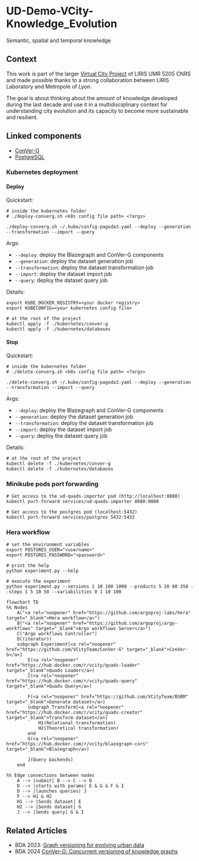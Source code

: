 # UD-Demo-VCity-Knowledge_Evolution
Semantic, spatial and temporal knowledge

## Context
This work is part of the larger [Virtual City Project](https://projet.liris.cnrs.fr/vcity/) of LIRIS UMR 5205 CNRS and made possible thanks to a strong collaboration between LIRIS Laboratory and Metropole of Lyon.

The goal is about thinking about the amount of knowledge developed during the last decade and use it in a multidisciplinary context for understanding city evolution and its capacity to become more sustainable and resilient.

## Linked components

- [ConVer-G](https://github.com/VCityTeam/ConVer-G)
- [PostgreSQL](https://www.postgresql.org/docs/16/index.html)

### Kubernetes deployment
#### Deploy

Quickstart:

```shell
# inside the kubernetes folder
# ./deploy-converg.sh <k8s config file path> <?args>

./deploy-converg.sh ~/.kube/config-pagoda3.yaml --deploy --generation --transformation --import --query
```

Args:
- `--deploy`: deploy the Blazegraph and ConVer-G components
- `--generation`: deploy the dataset generation job
- `--transformation`: deploy the dataset transformation job
- `--import`: deploy the dataset import job
- `--query`: deploy the dataset query job

Details:
```shell
export KUBE_DOCKER_REGISTRY=<your docker registry>
export KUBECONFIG=<your kubernetes config file>

# at the root of the project
kubectl apply -f ./kubernetes/conver-g
kubectl apply -f ./kubernetes/databases
```

#### Stop

Quickstart:

```shell
# inside the kubernetes folder
# ./delete-converg.sh <k8s config file path> <?args>

./delete-converg.sh ~/.kube/config-pagoda3.yaml --deploy --generation --transformation --import --query
```

Args:
- `--deploy`: deploy the Blazegraph and ConVer-G components
- `--generation`: deploy the dataset generation job
- `--transformation`: deploy the dataset transformation job
- `--import`: deploy the dataset import job
- `--query`: deploy the dataset query job

Details:

```shell
# at the root of the project
kubectl delete -f ./kubernetes/conver-g
kubectl delete -f ./kubernetes/databases
```

### Minikube pods port forwarding

```shell
# Get access to the ud-quads-importer pod (http://localhost:8080)
kubectl port-forward services/ud-quads-importer 8080:8080

# Get access to the postgres pod (localhost:5432)
kubectl port-forward services/postgres 5432:5432
```

### Hera workflow
    
```shell
# set the environment variables
export POSTGRES_USER="<username>" 
export POSTGRES_PASSWORD="<password>"

# print the help
python experiment.py --help

# execute the experiment
python experiment.py --versions 1 10 100 1000 --products 5 20 80 350 --steps 1 5 10 50 --variabilities 0 1 10 100
```

```mermaid
flowchart TD
%% Nodes
    A("<a rel="noopener" href="https://github.com/argoproj-labs/hera" target="_blank">Hera workflow</a>")
    B("<a rel="noopener" href="https://github.com/argoproj/argo-workflows" target="_blank">Argo workflows Server</a>")
    C("Argo workflows Controller")
    D((iterator))
    subgraph Experiment[<a rel="noopener" href="https://github.com/VCityTeam/ConVer-G" target="_blank">ConVer-G</a>]
        E(<a rel="noopener" href="https://hub.docker.com/r/vcity/quads-loader" target="_blank">Quads Loader</a>)
        I(<a rel="noopener" href="https://hub.docker.com/r/vcity/quads-query" target="_blank">Quads Query</a>)
        
        F(<a rel="noopener" href="https://github.com/VCityTeam/BSBM" target="_blank">Generate dataset</a>)
        subgraph Transform[<a rel="noopener" href="https://hub.docker.com/r/vcity/quads-creator" target="_blank">Transform dataset</a>]
            H1(Relational transformation)
            H2(Theoretical transformation)
        end
        G(<a rel="noopener" href="https://hub.docker.com/r/vcity/blazegraph-cors" target="_blank">Blazegraph</a>)

        J(Query backends)
    end

%% Edge connections between nodes
    A --> |submit| B --> C --> D
    D --> |starts with params| E & G & F & I
    D --> |launches queries| J
    F --> H1 & H2 
    H1 --> |Sends dataset| E
    H2 --> |Sends dataset| G
    J --> |Sends query| G & I
```

## Related Articles

- BDA 2023: [Graph versioning for evolving urban data](https://hal.science/hal-04257528)
- BDA 2024 [ConVer-G: Concurrent versioning of knowledge graphs](https://hal.science/hal-04690144)